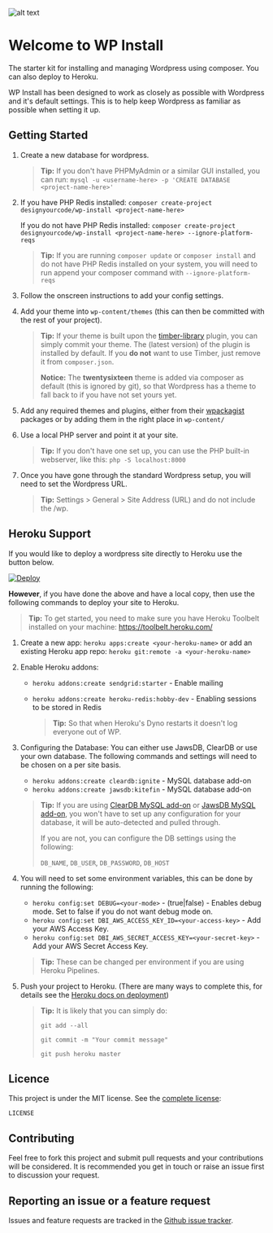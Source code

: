 
![alt text](http://cdn.designyourcode.io/wp-install-logo.jpg "WP Install")

# Welcome to WP Install
The starter kit for installing and managing Wordpress using composer. You can also deploy to Heroku.

WP Install has been designed to work as closely as possible with Wordpress and it's default settings. This is to help keep Wordpress as familiar as possible when setting it up.

## Getting Started

1. Create a new database for wordpress.

    > **Tip:** If you don't have PHPMyAdmin or a similar GUI installed, you can run:
    >  `mysql -u <username-here> -p 'CREATE DATABASE <project-name-here>'`

2. If you have PHP Redis installed: 
   `composer create-project designyourcode/wp-install <project-name-here>`

   If you do not have PHP Redis installed: 
   `composer create-project designyourcode/wp-install <project-name-here> --ignore-platform-reqs`

    >  **Tip:** If you are running `composer update` or `composer install` and do not have PHP Redis installed on your system, you will need to run append your composer command with `--ignore-platform-reqs`

3. Follow the onscreen instructions to add your config settings.
4. Add your theme into `wp-content/themes` (this can then be committed with the rest of your project).

    >  **Tip:** If your theme is built upon the [timber-library](https://en-gb.wordpress.org/plugins/timber-library/) plugin, you can simply commit your theme. The (latest version) of the plugin is installed by default. If you **do not** want to use Timber, just remove it from `composer.json`.
    >
    >  **Notice:** The __twentysixteen__ theme is added via composer as default (this is ignored by git), so that Wordpress has a theme to fall back to if you have not set yours yet.

5. Add any required themes and plugins, either from their [wpackagist](http://wpackagist.org/) packages or by adding them in the right place in `wp-content/`
6. Use a local PHP server and point it at your site.

    > **Tip:** If you don't have one set up, you can use the PHP built-in webserver, like this: `php -S localhost:8000`

7. Once you have gone through the standard Wordpress setup, you will need to set the Wordpress URL.

    > **Tip:** Settings > General > Site Address (URL) and do not include the /wp.

## Heroku Support

If you would like to deploy a wordpress site directly to Heroku use the button below.

[![Deploy](https://www.herokucdn.com/deploy/button.svg)](https://heroku.com/deploy)

**However**, if you have done the above and have a local copy, then use the following commands to deploy your site to Heroku. 

> **Tip:** To get started, you need to make sure you have Heroku Toolbelt installed on your machine: https://toolbelt.heroku.com/

1. Create a new app: `heroku apps:create <your-heroku-name>` or add an existing Heroku app repo: `heroku git:remote -a <your-heroku-name>`
2. Enable Heroku addons:
    * `heroku addons:create sendgrid:starter` - Enable mailing
    * `heroku addons:create heroku-redis:hobby-dev` - Enabling sessions to be stored in Redis

        > **Tip:** So that when Heroku's Dyno restarts it doesn't log everyone out of WP. 
3. Configuring the Database:
    You can either use JawsDB, ClearDB or use your own database. The following commands and settings will need to be chosen on a per site basis.
    * `heroku addons:create cleardb:ignite` - MySQL database add-on
    * `heroku addons:create jawsdb:kitefin` - MySQL database add-on
    > **Tip:** If you are using [ClearDB MySQL add-on](https://elements.heroku.com/addons/cleardb) or [JawsDB MySQL add-on](https://elements.heroku.com/addons/jawsdb), you won't have to set up any configuration for your database, it will be auto-detected and pulled through.
    >
    > If you are not, you can configure the DB settings using the following:
    >
    > `DB_NAME`, `DB_USER`, `DB_PASSWORD`, `DB_HOST`

4. You will need to set some environment variables, this can be done by running the following:
    * `heroku config:set DEBUG=<your-mode>` - (true|false) - Enables debug mode. Set to false if you do not want debug mode on.
    * `heroku config:set DBI_AWS_ACCESS_KEY_ID=<your-access-key>` - Add your AWS Access Key.
    * `heroku config:set DBI_AWS_SECRET_ACCESS_KEY=<your-secret-key>` - Add your AWS Secret Access Key.

    > **Tip:** These can be changed per environment if you are using Heroku Pipelines.

5. Push your project to Heroku. (There are many ways to complete this, for details see the [Heroku docs on deployment](https://devcenter.heroku.com/categories/deployment))

    > **Tip:** It is likely that you can simply do:
    >
    > `git add --all`
    >
    > `git commit -m "Your commit message"`
    >
    > `git push heroku master`

## Licence
This project is under the MIT license. See the [complete license](LICENSE):

    LICENSE

## Contributing

Feel free to fork this project and submit pull requests and your contributions will be considered.
It is recommended you get in touch or raise an issue first to discussion your request.

## Reporting an issue or a feature request
Issues and feature requests are tracked in the [Github issue tracker](https://github.com/DesignyourCode/wp-install/issues).
